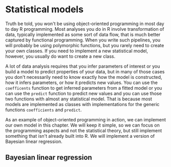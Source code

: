 # Statistical models

Truth be told, you won't be using object-oriented programming in most day to day R programming. Most analyses you do in R involve transformation of data, typically implemented as some sort of data flow, that is much better captured by functional programming. When you write such pipelines, you will probably be using polymorphic functions, but you rarely need to create your own classes. If you need to implement a new statistical model, however, you usually do want to create a new class.

A lot of data analysis requires that you infer parameters of interest or you build a model to predict properties of your data, but in many of those cases you don't necessarily need to know exactly how the model is constructed, how it infers parameters, or how it predicts new values. You can use the `coefficents` function to get inferred parameters from a fitted model or you can use the `predict` function to predict new values and you can use those two functions with almost any statistical model. That is because most models are implemented as classes with implementations for the generic functions `coefficients` and `predict`.

As an example of object-oriented programming in action, we can implement our own model in this chapter. We will keep it simple, so we can focus on the programming aspects and not the statistical theory, but still implement something that isn't already built into R. We will implement a version of Bayesian linear regression.

## Bayesian linear regression

